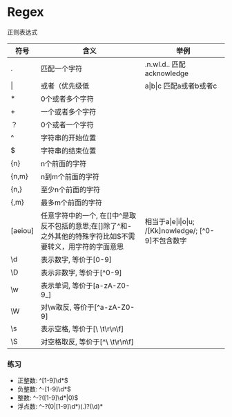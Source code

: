 # Regex
正则表达式

符号 | 含义 | 举例  |
----|----|----|
. | 匹配一个字符 | .n.wl.d.. 匹配 acknowledge
\| | 或者（优先级低| a\|b\|c 匹配a或者b或者c
\*  |0个或者多个字符| 
\+  |一个或者多个字符
？ | 0个或者一个字符
^  | 字符串的开始位置
$  | 字符串的结束位置
{n} | n个前面的字符
{n,m}| n到m个前面的字符
{n,} |至少n个前面的字符
{,m} |最多m个前面的字符
[aeiou]|任意字符中的一个, 在[]中^是取反不包括的意思;在[]除了^和-之外其他的特殊字符比如$不需要转义，用字符的字面意思| 相当于a\|e\|i\|o\|u; /[Kk]nowledge/; [^0-9]不包含数字
\d | 表示数字, 等价于[0-9]
\D | 表示非数字, 等价于[^0-9]
\w | 表示单词, 等价于[a-zA-Z0-9_]
\W | 对\w取反, 等价于[^a-zA-Z0-9]
\s | 表示空格, 等价于[\ \t\r\n\f]
\S | 对空格取反, 等价于[^\ \t\r\n\f]

### 练习

- 正整数: ^[1-9]\d*$
- 负整数: ^-[1-9]\d*$
- 整数: ^-?([1-9]\d*|0)$
- 浮点数: ^-?(0|[1-9]\d*)(\.)?(\d)*
